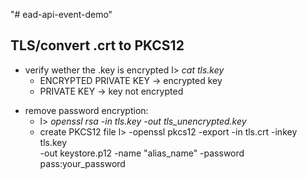 "# ead-api-event-demo" 
 
 TLS/convert .crt to PKCS12
-

* verify wether the .key is encrypted l> *cat tls.key*
  - ENCRYPTED PRIVATE KEY → encrypted key
  - PRIVATE KEY → key not encrypted


- remove password encryption: 
  - l> *openssl rsa -in tls.key -out tls_unencrypted.key*
  * create PKCS12 file  l> 
  -openssl pkcs12 -export -in tls.crt -inkey tls.key \
  -out keystore.p12 -name "alias_name" -password pass:your_password